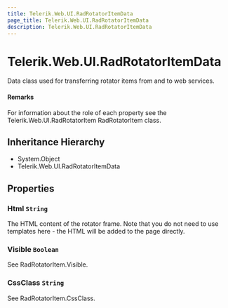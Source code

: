 ```yaml
---
title: Telerik.Web.UI.RadRotatorItemData
page_title: Telerik.Web.UI.RadRotatorItemData
description: Telerik.Web.UI.RadRotatorItemData
---
```


# Telerik.Web.UI.RadRotatorItemData

Data class used for transferring rotator items from and to web services.

#### Remarks
For information about the role of each property see the
            	Telerik.Web.UI.RadRotatorItem RadRotatorItem class.

## Inheritance Hierarchy

* System.Object
* Telerik.Web.UI.RadRotatorItemData

## Properties

###  Html `String`

The HTML content of the rotator frame. Note that you do not need to use templates here - the HTML will be added to the page directly.

###  Visible `Boolean`

See RadRotatorItem.Visible.

###  CssClass `String`

See RadRotatorItem.CssClass.

